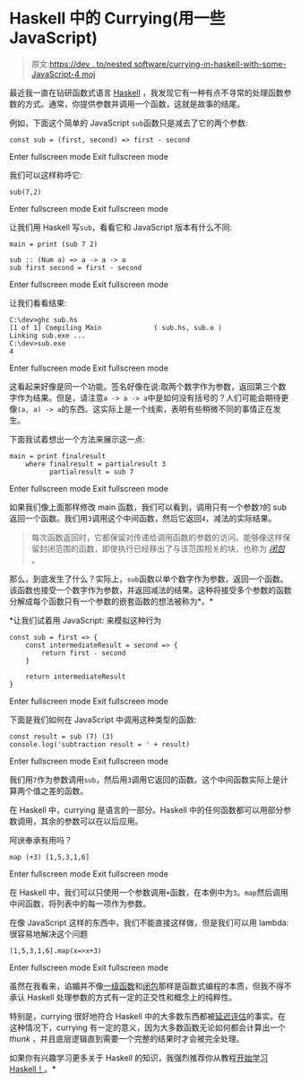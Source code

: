 # Haskell 中的 Currying(用一些 JavaScript)

> 原文:[https://dev . to/nested software/currying-in-haskell-with-some-JavaScript-4 moj](https://dev.to/nestedsoftware/currying-in-haskell-with-some-javascript-4moj)

最近我一直在钻研函数式语言 [Haskell](https://www.haskell.org/) ，我发现它有一种有点不寻常的处理函数参数的方式。通常，你提供参数并调用一个函数，这就是故事的结尾。

例如，下面这个简单的 JavaScript `sub`函数只是减去了它的两个参数:

```
const sub = (first, second) => first - second 
```

Enter fullscreen mode Exit fullscreen mode

我们可以这样称呼它:

```
sub(7,2) 
```

Enter fullscreen mode Exit fullscreen mode

让我们用 Haskell 写`sub`，看看它和 JavaScript 版本有什么不同:

```
main = print (sub 7 2) 

sub :: (Num a) => a -> a -> a
sub first second = first - second 
```

Enter fullscreen mode Exit fullscreen mode

让我们看看结果:

```
C:\dev>ghc sub.hs
[1 of 1] Compiling Main             ( sub.hs, sub.o )
Linking sub.exe ...
C:\dev>sub.exe
4 
```

Enter fullscreen mode Exit fullscreen mode

这看起来好像是同一个功能。签名好像在说:取两个数字作为参数，返回第三个数字作为结果。但是，请注意`a -> a -> a`中是如何没有括号的？人们可能会期待更像`(a, a) -> a`的东西。这实际上是一个线索，表明有些稍微不同的事情正在发生。

下面我试着想出一个方法来展示这一点:

```
main = print finalresult
    where finalresult = partialresult 3
          partialresult = sub 7 
```

Enter fullscreen mode Exit fullscreen mode

如果我们像上面那样修改 main 函数，我们可以看到，调用只有一个参数`7`的 sub 返回一个函数。我们用`3`调用这个中间函数，然后它返回`4`，减法的实际结果。

> 每次函数返回时，它都保留对传递给调用函数的参数的访问。能够像这样保留封闭范围的函数，即使执行已经移出了与该范围相关的块，也称为 [*闭包*](https://en.wikipedia.org/wiki/Closure_(computer_programming)) 。

那么，到底发生了什么？实际上，`sub`函数以单个数字作为参数，返回一个函数。该函数也接受一个数字作为参数，并返回减法的结果。这种将接受多个参数的函数分解成每个函数只有一个参数的嵌套函数的想法被称为*。*

 *让我们试着用 JavaScript:
来模拟这种行为

```
const sub = first => {
    const intermediateResult = second => {
        return first - second
    }

    return intermediateResult
} 
```

Enter fullscreen mode Exit fullscreen mode

下面是我们如何在 JavaScript 中调用这种类型的函数:

```
const result = sub (7) (3) 
console.log('subtraction result = ' + result) 
```

Enter fullscreen mode Exit fullscreen mode

我们用`7`作为参数调用`sub`，然后用`3`调用它返回的函数。这个中间函数实际上是计算两个值之差的函数。

在 Haskell 中，currying 是语言的一部分。Haskell 中的任何函数都可以用部分参数调用，其余的参数可以在以后应用。

阿谀奉承有用吗？

```
map (+3) [1,5,3,1,6] 
```

Enter fullscreen mode Exit fullscreen mode

在 Haskell 中，我们可以只使用一个参数调用`+`函数，在本例中为`3`。`map`然后调用中间函数，将列表中的每一项作为参数。

在像 JavaScript 这样的东西中，我们不能直接这样做，但是我们可以用 lambda:
很容易地解决这个问题

```
[1,5,3,1,6].map(x=>x+3) 
```

Enter fullscreen mode Exit fullscreen mode

虽然在我看来，谄媚并不像[一级函数](https://en.wikipedia.org/wiki/First-class_function)和[闭包](https://en.wikipedia.org/wiki/Closure_(computer_programming))那样是函数式编程的本质，但我不得不承认 Haskell 处理参数的方式有一定的正交性和概念上的纯粹性。

特别是，currying 很好地符合 Haskell 中的大多数东西都被[延迟评估](https://en.wikipedia.org/wiki/Lazy_evaluation)的事实。在这种情况下，currying 有一定的意义，因为大多数函数无论如何都会计算出一个 *thunk* ，并且底层逻辑直到需要一个完整的结果时才会被完全处理。

如果你有兴趣学习更多关于 Haskell 的知识，我强烈推荐你从教程[开始学习 Haskell！](http://learnyouahaskell.com/)。*